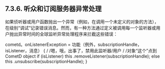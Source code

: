 ## 7.3.6. 听众和订阅服务器异常处理
如果侦听器或用户​​函数抛出一个异常（例如，在调用一个未定义的对象的方法），在级别“调试”记录错误消息。然而，有一种方法通过定义被调用每一个监听器或用户​​抛出异常时间的全球监听异常处理程序来拦截这些错误：

cometd。onListenerException = 功能（例外，subscriptionHandle，isListener，消息）
{
    / /嗯，哦，出事了，禁用此监听器/用户
    / /对象“这个”点到CometD object 
    if (isListener)
         this .removeListener(subscriptionHandle);
     else 
        this .unsubscribe(subscriptionHandle);
}
